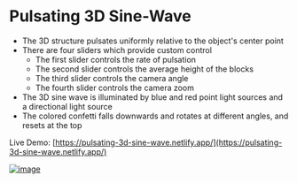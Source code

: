 # Pulsating 3D Sine-Wave
* The 3D structure pulsates uniformly relative to the object's center point
* There are four sliders which provide custom control
  * The first slider controls the rate of pulsation
  * The second slider controls the average height of the blocks
  * The third slider controls the camera angle
  * The fourth slider controls the camera zoom
* The 3D sine wave is illuminated by blue and red point light sources and a directional light source
* The colored confetti falls downwards and rotates at different angles, and resets at the top

Live Demo: [https://pulsating-3d-sine-wave.netlify.app/](https://pulsating-3d-sine-wave.netlify.app/)

[![image](https://user-images.githubusercontent.com/114364831/209721193-ca370c26-4c41-44f6-bce0-2b97ad47f15e.png)](https://pulsating-3d-sine-wave.netlify.app/)

